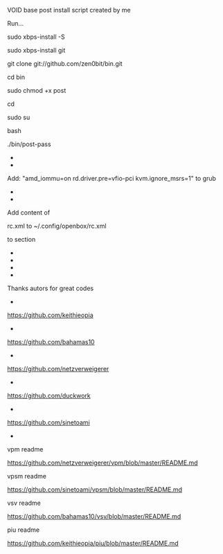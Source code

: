 VOID base post install script created by me

Run...

sudo xbps-install -S

sudo xbps-install git

git clone git://github.com/zen0bit/bin.git

cd bin

sudo chmod +x post

cd

sudo su

bash

./bin/post-pass

*
*

Add: "amd_iommu=on rd.driver.pre=vfio-pci kvm.ignore_msrs=1"
to grub

*
*
Add content of 

rc.xml to ~/.config/openbox/rc.xml

to  <!-- Keybindings for desktop switching --> section



*
*
*
*

Thanks autors for great codes

*
https://github.com/keithieopia

*
https://github.com/bahamas10

*
https://github.com/netzverweigerer

*
https://github.com/duckwork

*
https://github.com/sinetoami

*

vpm readme

https://github.com/netzverweigerer/vpm/blob/master/README.md

vpsm readme

https://github.com/sinetoami/vpsm/blob/master/README.md

vsv readme

https://github.com/bahamas10/vsv/blob/master/README.md

piu readme

https://github.com/keithieopia/piu/blob/master/README.md
